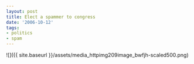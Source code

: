 ```yaml
---
layout: post
title: Elect a spammer to congress
date: '2006-10-12'
tags:
- politics
- spam
---
```


 ![]({{ site.baseurl }}/assets/media_httpimg209image_bwfjh-scaled500.png)
